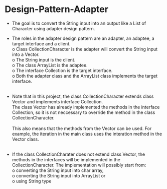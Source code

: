 # Design-Pattern-Adapter

- The goal is to convert the String input into an output like a List of Character using adapter design pattern.<br />

- The roles in the adapter design pattern are an adapter, an adaptee, a target interface and a client. <br />
o Class CollectionCharacter is the adapter will convert the String input into a Vector<Character>. <br />
o The String input is the client.   
o The class ArrayList is the adaptee. <br /> 
o The interface Collection<Character> is the target interface. <br /> 
o Both the adapter class and the ArrayList class implements the target interface.  <br /><br />  
  
- Note that in this project, the class CollectionCharacter extends class Vector and implements interface Collection. <br />
The class Vector has already implemented the methods in the interface Collection, so it is not neccessary to override the method in the class CollectionCharacter.<br /><br />This also means that the methods from the Vector can be used. For example, the iteration in the main class uses the interation method in the Vector class. <br /><br />  


- If the class CollectionCharater does not extend class Vector, the methods in the interfaces will be implemented in the CollectionCharacter. The implementation will possibly start from: <br />
o converting the String input into char array, <br /> 
o converting the String input into ArrayList or  <br />
o using String type  <br />
 

  
